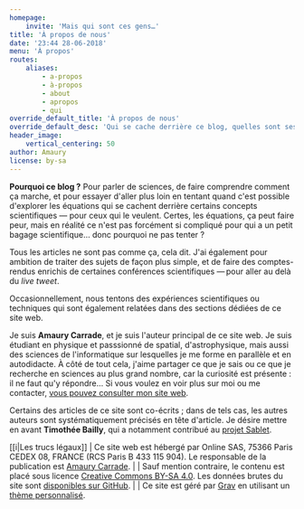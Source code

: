 ```yaml
---
homepage:
    invite: 'Mais qui sont ces gens…'
title: 'À propos de nous'
date: '23:44 28-06-2018'
menu: 'À propos'
routes:
    aliases:
        - a-propos
        - à-propos
        - about
        - apropos
        - qui
override_default_title: 'À propos de nous'
override_default_desc: 'Qui se cache derrière ce blog, quelles sont ses motivations ? Et puis les trucs légaux aussi.'
header_image:
    vertical_centering: 50
author: Amaury
license: by-sa
---
```


**Pourquoi ce blog ?** Pour parler de sciences, de faire comprendre comment ça marche, et pour essayer d'aller plus loin en tentant quand c'est possible d'explorer les équations qui se cachent derrière certains concepts scientifiques — pour ceux qui le veulent. Certes, les équations, ça peut faire peur, mais en réalité ce n'est pas forcément si compliqué pour qui a un petit bagage scientifique… donc pourquoi ne pas tenter ?

Tous les articles ne sont pas comme ça, cela dit. J'ai également pour ambition de traiter des sujets de façon plus simple, et de faire des comptes-rendus enrichis de certaines conférences scientifiques — pour aller au delà du _live tweet_.

Occasionnellement, nous tentons des expériences scientifiques ou techniques qui sont également relatées dans des sections dédiées de ce site web.

Je suis **Amaury Carrade**, et je suis l'auteur principal de ce site web. Je suis étudiant en physique et passsionné de spatial, d'astrophysique, mais aussi des sciences de l'informatique sur lesquelles je me forme en parallèle et en autodidacte. À côté de tout cela, j'aime partager ce que je sais ou ce que je recherche en sciences au plus grand nombre, car la curiosité est présente : il ne faut qu'y répondre… Si vous voulez en voir plus sur moi ou me contacter, [vous pouvez consulter mon site web](https://amaury.carrade.eu).

Certains des articles de ce site sont co-écrits ; dans de tels cas, les autres auteurs sont systématiquement précisés en tête d'article. Je désire mettre en avant **Timothée Bailly**, qui a notamment contribué au [projet Sablet](https://nebulius.org/sablet).

[[i|Les trucs légaux]]
| Ce site web est hébergé par Online SAS, 75366 Paris CEDEX 08,  FRANCE (RCS Paris B 433 115 904). Le responsable de la publication est [Amaury Carrade](https://amaury.carrade.eu/contact).
| 
| Sauf mention contraire, le contenu est placé sous licence [Creative Commons BY-SA 4.0](https://creativecommons.org/licenses/by-sa/4.0/). Les données brutes du site sont [disponibles sur GitHub](https://github.com/Nebulius/Notes).
|
| Ce site est géré par [Grav](https://getgrav.org) en utilisant un [thème personnalisé](https://github.com/Nebulius/grav-theme-nebulius).